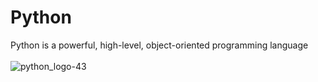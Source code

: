# Python

Python is a powerful, high-level, object-oriented programming language <br><br>
![python_logo-43](https://user-images.githubusercontent.com/79084332/192246297-2a413c89-b40f-444e-8422-30de97f1ff75.png)

